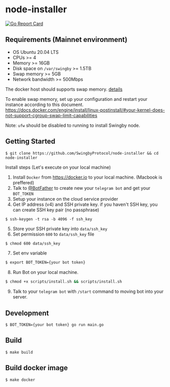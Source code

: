 # node-installer
[![Go Report Card](https://goreportcard.com/badge/github.com/SwingbyProtocol/node-installer)](https://goreportcard.com/report/github.com/SwingbyProtocol/node-installer)

## Requirements (Mainnet environment)

- OS Ubuntu 20.04 LTS
- CPUs >= 4
- Memory >= 16GB
- Disk space on `/var/swingby` >= 1.5TB
- Swap memory >= 5GB
- Network bandwidth >= 500Mbps

The docker host should supports swap memory. [details](https://docs.docker.com/config/containers/resource_constraints/)

To enable swap memory, set up your configuration and restart your instance according to this document.
https://docs.docker.com/engine/install/linux-postinstall/#your-kernel-does-not-support-cgroup-swap-limit-capabilities

Note: `ufw` should be disabled to running to install Swingby node.
 
## Getting Started
```
$ git clone https://github.com/SwingbyProtocol/node-installer && cd node-installer
```
Install steps (Let's execute on your local machine)
1. Install `Docker` from https://docker.io to your local machine. (Macbook is preffered)
2. Talk to [@BotFather](https://t.me/BotFather) to create new your `telegram bot` and get your `BOT_TOKEN`
3. Setup your instance on the cloud service provider
4. Get IP address (v4) and SSH private key.
if you haven't SSH key, you can create SSH key pair (no passphrase)
```
$ ssh-keygen -t rsa -b 4096 -f ssh_key
```
5. Store your SSH private key into `data/ssh_key` 
6. Set permission `600` to `data/ssh_key` file
```bash
$ chmod 600 data/ssh_key
```
7. Set env variable

```bash
$ export BOT_TOKEN={your bot token}
```
8. Run Bot on your local machine.
```bash
$ chmod +x scripts/install.sh && scripts/install.sh
```
9. Talk to your `telegram bot` with `/start` command to moving bot into your server.

## Development 
```golang
$ BOT_TOKEN={your bot token} go run main.go
```

## Build
```
$ make build
```

## Build docker image
```
$ make docker 
```
